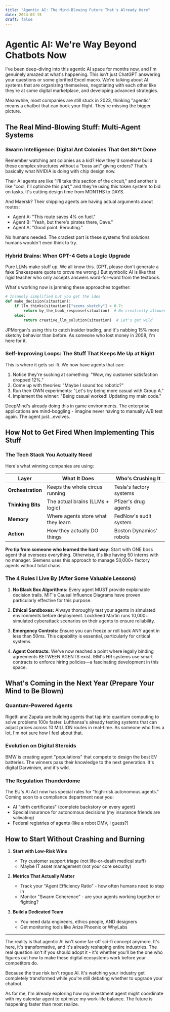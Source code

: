 ```yaml
---
title: "Agentic AI: The Mind-Blowing Future That's Already Here"
date: 2024-03-15
draft: false
---
```


# Agentic AI: We're Way Beyond Chatbots Now

I've been deep-diving into this agentic AI space for months now, and I'm genuinely amazed at what's happening. This isn't just ChatGPT answering your questions or some glorified Excel macro. We're talking about AI systems that are organizing themselves, negotiating with each other like they're at some digital marketplace, and developing advanced strategies.

Meanwhile, most companies are still stuck in 2023, thinking "agentic" means a chatbot that can book your flight. They're missing the bigger picture.

## The Real Mind-Blowing Stuff: Multi-Agent Systems

### Swarm Intelligence: Digital Ant Colonies That Get Sh*t Done

Remember watching ant colonies as a kid? How they'd somehow build these complex structures without a "boss ant" giving orders? That's basically what NVIDIA is doing with chip design now.

Their AI agents are like "I'll take this section of the circuit," and another's like "cool, I'll optimize this part," and they're using this token system to bid on tasks. It's cutting design time from MONTHS to DAYS. 

And Maersk? Their shipping agents are having actual arguments about routes:
- Agent A: "This route saves 4% on fuel."
- Agent B: "Yeah, but there's pirates there, Dave."
- Agent A: "Good point. Rerouting."

No humans needed. The craziest part is these systems find solutions humans wouldn't even think to try.

### Hybrid Brains: When GPT-4 Gets a Logic Upgrade

Pure LLMs make stuff up. We all know this. (GPT, please don't generate a fake Shakespeare quote to prove me wrong.) But symbolic AI is like that rigid teacher who only accepts answers word-for-word from the textbook.

What's working now is jamming these approaches together:

```python  
# Insanely simplified but you get the idea
def make_decision(situation):  
    if llm_thinks(situation)["seems_sketchy"] > 0.7:  
        return by_the_book_response(situation)  # No creativity allowed
    else:  
        return creative_llm_solution(situation)  # Let's get wild
```  

JPMorgan's using this to catch insider trading, and it's nabbing 15% more sketchy behavior than before. As someone who lost money in 2008, I'm here for it.

### Self-Improving Loops: The Stuff That Keeps Me Up at Night

This is where it gets sci-fi. We now have agents that can:
1. Notice they're sucking at something: "Wow, my customer satisfaction dropped 12%."
2. Come up with theories: "Maybe I sound too robotic?"
3. Run their OWN experiments: "Let's try being more casual with Group A."
4. Implement the winner: "Being casual worked! Updating my main code."

DeepMind's already doing this in game environments. The enterprise applications are mind-boggling - imagine never having to manually A/B test again. The agent just...evolves.

## How Not to Get Fired When Implementing This Stuff

### The Tech Stack You Actually Need

Here's what winning companies are using:

| Layer | What It Does | Who's Crushing It |  
|------------|------------|------------|  
| **Orchestration** | Keeps the whole circus running | Tesla's factory systems |  
| **Thinking Bits** | The actual brains (LLMs + logic) | Pfizer's drug agents |  
| **Memory** | Where agents store what they learn | FedNow's audit system |  
| **Action** | How they actually DO things | Boston Dynamics' robots |  

**Pro tip from someone who learned the hard way:** Start with ONE boss agent that oversees everything. Otherwise, it's like having 50 interns with no manager. Siemens uses this approach to manage 50,000+ factory agents without total chaos.

### The 4 Rules I Live By (After Some Valuable Lessons)

1. **No Black Box Algorithms:** Every agent MUST provide explainable decision trails. MIT's Causal Influence Diagrams have proven particularly effective for this purpose.
  
2. **Ethical Sandboxes:** Always thoroughly test your agents in simulated environments before deployment. Lockheed Martin runs 10,000+ simulated cyberattack scenarios on their agents to ensure reliability.

3. **Emergency Controls:** Ensure you can freeze or roll back ANY agent in less than 50ms. This capability is essential, particularly for critical systems.

4. **Agent Contracts:** We've now reached a point where legally binding agreements BETWEEN AGENTS exist. IBM's HR systems use smart contracts to enforce hiring policies—a fascinating development in this space.

## What's Coming in the Next Year (Prepare Your Mind to Be Blown)

### Quantum-Powered Agents

Rigetti and Zapata are building agents that tap into quantum computing to solve problems 100x faster. Lufthansa's already testing systems that can adjust prices across 10 MILLION routes in real-time. As someone who flies a lot, I'm not sure how I feel about that.

### Evolution on Digital Steroids

BMW is creating agent "populations" that compete to design the best EV batteries. The winners pass their knowledge to the next generation. It's digital Darwinism, and it's wild.

### The Regulation Thunderdome

The EU's AI Act now has special rules for "high-risk autonomous agents." Coming soon to a compliance department near you:
- AI "birth certificates" (complete backstory on every agent)
- Special insurance for autonomous decisions (my insurance friends are salivating)
- Federal registries of agents (like a robot DMV, I guess?)

## How to Start Without Crashing and Burning

1. **Start with Low-Risk Wins**
   - Try customer support triage (not life-or-death medical stuff)
   - Maybe IT asset management (not your core security)

2. **Metrics That Actually Matter**
   - Track your "Agent Efficiency Ratio" - how often humans need to step in
   - Monitor "Swarm Coherence" - are your agents working together or fighting?

3. **Build a Dedicated Team**
   - You need data engineers, ethics people, AND designers
   - Get monitoring tools like Arize Phoenix or WhyLabs

---

The reality is that agentic AI isn't some far-off sci-fi concept anymore. It's here, it's transformative, and it's already reshaping entire industries. The real question isn't if you should adopt it - it's whether you'll be the one who figures out how to make these digital ecosystems work before your competitors do.

Because the true risk isn't rogue AI. It's watching your industry get completely transformed while you're still debating whether to upgrade your chatbot.

As for me, I'm already exploring how my investment agent might coordinate with my calendar agent to optimize my work-life balance. The future is happening faster than most realize.
